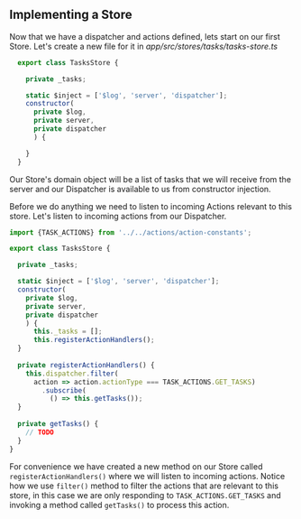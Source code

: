 ## Implementing a Store

Now that we have a dispatcher and actions defined, lets start on our first Store. Let's create a new file for it in *app/src/stores/tasks/tasks-store.ts*

```javascript
  export class TasksStore {

    private _tasks;

    static $inject = ['$log', 'server', 'dispatcher'];
    constructor(
      private $log,
      private server,
      private dispatcher
      ) {

    }
  }
```

Our Store's domain object will be a list of tasks that we will receive from the server and our Dispatcher is available to us from constructor injection.

Before we do anything we need to listen to incoming Actions relevant to this store. Let's listen to incoming actions from our Dispatcher.

```javascript
import {TASK_ACTIONS} from '../../actions/action-constants';

export class TasksStore {

  private _tasks;

  static $inject = ['$log', 'server', 'dispatcher'];
  constructor(
    private $log,
    private server,
    private dispatcher
    ) {
      this._tasks = [];
      this.registerActionHandlers();
  }
  
  private registerActionHandlers() {
    this.dispatcher.filter(
      action => action.actionType === TASK_ACTIONS.GET_TASKS)
        .subscribe(
          () => this.getTasks());
  }
  
  private getTasks() {
    // TODO
  }
}
```

For convenience we have created a new method on our Store called `registerActionHandlers()` where we will listen to incoming actions.
Notice how we use `filter()` method to filter the actions that are relevant to this store, in this case we are only responding to `TASK_ACTIONS.GET_TASKS` and invoking a method called `getTasks()` to process this action.
